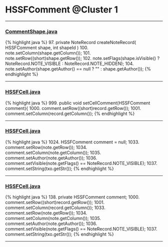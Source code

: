 # HSSFComment @Cluster 1

***

### [CommentShape.java](https://searchcode.com/codesearch/view/15642359/)
{% highlight java %}
97. private NoteRecord createNoteRecord( HSSFComment shape, int shapeId )
100.    note.setColumn(shape.getColumn());
101.    note.setRow((short)shape.getRow());
102.    note.setFlags(shape.isVisible() ? NoteRecord.NOTE_VISIBLE : NoteRecord.NOTE_HIDDEN);
104.    note.setAuthor(shape.getAuthor() == null ? "" : shape.getAuthor());
{% endhighlight %}

***

### [HSSFCell.java](https://searchcode.com/codesearch/view/15642303/)
{% highlight java %}
999. public void setCellComment(HSSFComment comment){
1000.     comment.setRow((short)record.getRow());
1001.     comment.setColumn(record.getColumn());
{% endhighlight %}

***

### [HSSFCell.java](https://searchcode.com/codesearch/view/15642303/)
{% highlight java %}
1024. HSSFComment comment = null;
1033.            comment.setRow(note.getRow());
1034.            comment.setColumn(note.getColumn());
1035.            comment.setAuthor(note.getAuthor());
1036.            comment.setVisible(note.getFlags() == NoteRecord.NOTE_VISIBLE);
1037.            comment.setString(txo.getStr());
{% endhighlight %}

***

### [HSSFCell.java](https://searchcode.com/codesearch/view/15642303/)
{% highlight java %}
138. private HSSFComment              comment;
1000.     comment.setRow((short)record.getRow());
1001.     comment.setColumn(record.getColumn());
1033.                comment.setRow(note.getRow());
1034.                comment.setColumn(note.getColumn());
1035.                comment.setAuthor(note.getAuthor());
1036.                comment.setVisible(note.getFlags() == NoteRecord.NOTE_VISIBLE);
1037.                comment.setString(txo.getStr());
{% endhighlight %}

***

